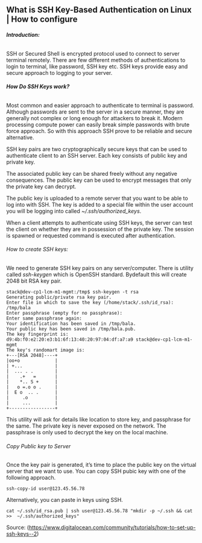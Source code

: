 ## What is SSH Key-Based Authentication on Linux | How to configure

###### **Introduction:**
SSH or Secured Shell is encrypted protocol used to connect to server terminal remotely. There are few different methods of authentications to login to terminal, like password, SSH key etc.
SSH keys provide easy and secure approach to logging to your server.

###### **How Do SSH Keys work?**
Most common and easier approach to authenticate to terminal is password. Although passwords are sent to the server in a secure manner, they are generally not complex or long enough for attackers to break it. Modern processing compute power can easily break simple passwords with brute force approach. So with this approach SSH prove to be reliable and secure alternative.

SSH key pairs are two cryptographically secure keys that can be used to authenticate client to an SSH server. Each key consists of public key and private key.

The associated public key can be shared freely without any negative consequences. The public key can be used to encrypt messages that only the private key can decrypt. 

The public key is uploaded to a remote server that you want to be able to log into with SSH. The key is added to a special file within the user account you will be logging into called *~/.ssh/authorized_keys*.

When a client attempts to authenticate using SSH keys, the server can test the client on whether they are in possession of the private key. The session is spawned or requested command is executed after authentication.
 
###### How to create SSH keys:
We need to generate SSH key pairs on any server/computer. There is utility called *ssh-keygen* which is OpenSSH standard. Bydefault this will create 2048 bit RSA key pair.
```
stack@dev-cp1-lcm-m1-mgmt:/tmp$ ssh-keygen -t rsa
Generating public/private rsa key pair.
Enter file in which to save the key (/home/stack/.ssh/id_rsa): /tmp/bala
Enter passphrase (empty for no passphrase):
Enter same passphrase again:
Your identification has been saved in /tmp/bala.
Your public key has been saved in /tmp/bala.pub.
The key fingerprint is:
d9:4b:f0:e2:20:e3:b1:6f:13:40:20:97:04:df:a7:a9 stack@dev-cp1-lcm-m1-mgmt
The key's randomart image is:
+---[RSA 2048]----+
|oo+o             |
| +...            |
|  ... . .        |
|    .+   =       |
|    *.. S +      |
|   o =.o o .     |
|  E o  .. .      |
|     .o          |
|     ...         |
+-----------------+
```
This utility will ask for details like location to store key, and passphrase for the same.
The private key is never exposed on the network. The passphrase is only used to decrypt the key on the local machine. 
###### Copy Public key to Server
Once the key pair is generated, it’s time to place the public key on the virtual server that we want to use. You can copy SSH pubic key with one of the following approach.
```
ssh-copy-id user@123.45.56.78
```
Alternatively, you can paste in keys using SSH.
```
cat ~/.ssh/id_rsa.pub | ssh user@123.45.56.78 "mkdir -p ~/.ssh && cat >>  ~/.ssh/authorized_keys"
```

Source: (https://www.digitalocean.com/community/tutorials/how-to-set-up-ssh-keys--2)
